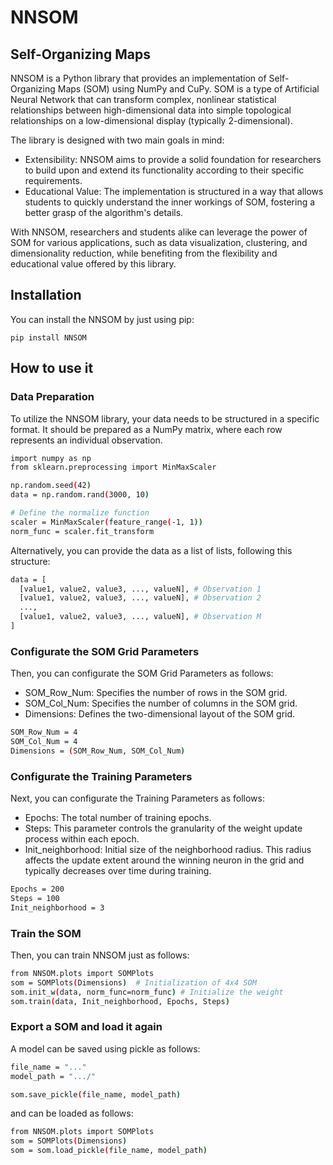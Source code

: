 # NNSOM

## Self-Organizing Maps

NNSOM is a Python library that provides an implementation of Self-Organizing Maps (SOM) using NumPy and CuPy.
SOM is a type of Artificial Neural Network that can transform complex, nonlinear statistical relationships between high-dimensional data into simple topological relationships on a low-dimensional display (typically 2-dimensional).

The library is designed with two main goals in mind:

- Extensibility: NNSOM aims to provide a solid foundation for researchers to build upon and extend its functionality according to their specific requirements.
- Educational Value: The implementation is structured in a way that allows students to quickly understand the inner workings of SOM, fostering a better grasp of the algorithm's details.

With NNSOM, researchers and students alike can leverage the power of SOM for various applications, such as data visualization, clustering, and dimensionality reduction, while benefiting from the flexibility and educational value offered by this library.

## Installation

You can install the NNSOM by just using pip:

```angular2html
pip install NNSOM
```

## How to use it

### Data Preparation
To utilize the NNSOM library, your data needs to be structured in a specific format. It should be prepared as a NumPy matrix, where each row represents an individual observation. 
```bash
import numpy as np
from sklearn.preprocessing import MinMaxScaler

np.random.seed(42)
data = np.random.rand(3000, 10)

# Define the normalize function
scaler = MinMaxScaler(feature_range(-1, 1))
norm_func = scaler.fit_transform
```

Alternatively, you can provide the data as a list of lists, following this structure:
```bash
data = [
  [value1, value2, value3, ..., valueN], # Observation 1
  [value1, value2, value3, ..., valueN], # Observation 2
  ...,
  [value1, value2, value3, ..., valueN], # Observation M
]
```

### Configurate the SOM Grid Parameters
Then, you can configurate the SOM Grid Parameters as follows:
- SOM_Row_Num: Specifies the number of rows in the SOM grid.
- SOM_Col_Num: Specifies the number of columns in the SOM grid.
- Dimensions: Defines the two-dimensional layout of the SOM grid.
```bash
SOM_Row_Num = 4  
SOM_Col_Num = 4  
Dimensions = (SOM_Row_Num, SOM_Col_Num)  
```

### Configurate the Training Parameters 
Next, you can configurate the Training Parameters as follows:
- Epochs: The total number of training epochs.
- Steps: This parameter controls the granularity of the weight update process within each epoch.
- Init_neighborhood: Initial size of the neighborhood radius. This radius affects the update extent around the winning neuron in the grid and typically decreases over time during training.
```bash
Epochs = 200  
Steps = 100  
Init_neighborhood = 3  
```

### Train the SOM
Then, you can train NNSOM just as follows:
```bash
from NNSOM.plots import SOMPlots
som = SOMPlots(Dimensions)  # Initialization of 4x4 SOM
som.init_w(data, norm_func=norm_func) # Initialize the weight
som.train(data, Init_neighborhood, Epochs, Steps)
```

### Export a SOM and load it again
A model can be saved using pickle as follows:
```bash
file_name = "..."
model_path = ".../"

som.save_pickle(file_name, model_path)
```
and can be loaded as follows:
```bash
from NNSOM.plots import SOMPlots
som = SOMPlots(Dimensions)
som = som.load_pickle(file_name, model_path)
```